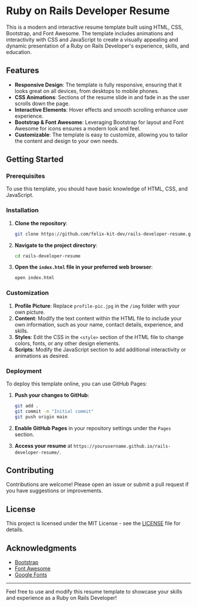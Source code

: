 # Ruby on Rails Developer Resume

This is a modern and interactive resume template built using HTML, CSS, Bootstrap, and Font Awesome. The template includes animations and interactivity with CSS and JavaScript to create a visually appealing and dynamic presentation of a Ruby on Rails Developer's experience, skills, and education.

## Features

- **Responsive Design**: The template is fully responsive, ensuring that it looks great on all devices, from desktops to mobile phones.
- **CSS Animations**: Sections of the resume slide in and fade in as the user scrolls down the page.
- **Interactive Elements**: Hover effects and smooth scrolling enhance user experience.
- **Bootstrap & Font Awesome**: Leveraging Bootstrap for layout and Font Awesome for icons ensures a modern look and feel.
- **Customizable**: The template is easy to customize, allowing you to tailor the content and design to your own needs.

## Getting Started

### Prerequisites

To use this template, you should have basic knowledge of HTML, CSS, and JavaScript.

### Installation

1. **Clone the repository**:
    ```bash
    git clone https://github.com/felix-kit-dev/rails-developer-resume.git
    ```
   
2. **Navigate to the project directory**:
    ```bash
    cd rails-developer-resume
    ```

3. **Open the `index.html` file in your preferred web browser**:
    ```bash
    open index.html
    ```

### Customization

1. **Profile Picture**: Replace `profile-pic.jpg` in the `/img` folder with your own picture.
2. **Content**: Modify the text content within the HTML file to include your own information, such as your name, contact details, experience, and skills.
3. **Styles**: Edit the CSS in the `<style>` section of the HTML file to change colors, fonts, or any other design elements.
4. **Scripts**: Modify the JavaScript section to add additional interactivity or animations as desired.

### Deployment

To deploy this template online, you can use GitHub Pages:

1. **Push your changes to GitHub**:
    ```bash
    git add .
    git commit -m "Initial commit"
    git push origin main
    ```

2. **Enable GitHub Pages** in your repository settings under the `Pages` section.

3. **Access your resume** at `https://yourusername.github.io/rails-developer-resume/`.

## Contributing

Contributions are welcome! Please open an issue or submit a pull request if you have suggestions or improvements.

## License

This project is licensed under the MIT License - see the [LICENSE](LICENSE) file for details.

## Acknowledgments

- [Bootstrap](https://getbootstrap.com/)
- [Font Awesome](https://fontawesome.com/)
- [Google Fonts](https://fonts.google.com/)

---

Feel free to use and modify this resume template to showcase your skills and experience as a Ruby on Rails Developer!
